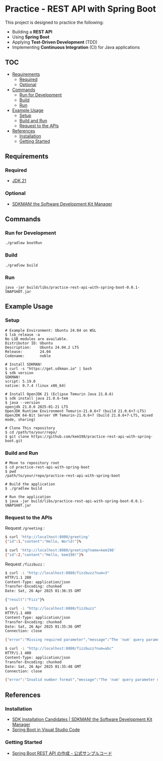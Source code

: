 <!-- omit in toc -->
# Practice - REST API with Spring Boot

This project is designed to practice the following:

- Building a **REST API**
- Using **Spring Boot**
- Applying **Test-Driven Development** (TDD)
- Implementing **Continuous Integration** (CI) for Java applications

<!-- omit in toc -->
## TOC

- [Requirements](#requirements)
    - [Required](#required)
    - [Optional](#optional)
- [Commands](#commands)
    - [Run for Development](#run-for-development)
    - [Build](#build)
    - [Run](#run)
- [Example Usage](#example-usage)
    - [Setup](#setup)
    - [Build and Run](#build-and-run)
    - [Request to the APIs](#request-to-the-apis)
- [References](#references)
    - [Installation](#installation)
    - [Getting Started](#getting-started)

## Requirements

### Required

- [JDK 21](https://openjdk.org/projects/jdk/21/)

### Optional

- [SDKMAN! the Software Development Kit Manager](https://sdkman.io/)

## Commands

### Run for Development

```shell
./gradlew bootRun
```

### Build

```shell
./gradlew build
```

### Run

```shell
java -jar build/libs/practice-rest-api-with-spring-boot-0.0.1-SNAPSHOT.jar
```

## Example Usage

### Setup

```shell
# Example Environment: Ubuntu 24.04 on WSL
$ lsb_release -a
No LSB modules are available.
Distributor ID: Ubuntu
Description:    Ubuntu 24.04.2 LTS
Release:        24.04
Codename:       noble

# Install SDKMAN!
$ curl -s "https://get.sdkman.io" | bash
$ sdk version
SDKMAN!
script: 5.19.0
native: 0.7.4 (linux x86_64)

# Install OpenJDK 21 (Eclipse Temurin Java 21.0.6)
$ sdk install java 21.0.6-tem
$ java --version
openjdk 21.0.6 2025-01-21 LTS
OpenJDK Runtime Environment Temurin-21.0.6+7 (build 21.0.6+7-LTS)
OpenJDK 64-Bit Server VM Temurin-21.0.6+7 (build 21.0.6+7-LTS, mixed mode, sharing)

# Clone This repository
$ cd /path/to/your/repo/
$ git clone https://github.com/kem198/practice-rest-api-with-spring-boot.git
```

### Build and Run

```shell
# Move to repository root
$ cd practice-rest-api-with-spring-boot
$ pwd
/path/to/your/repo/practice-rest-api-with-spring-boot

# Build the application
$ ./gradlew build

# Run the application
$ java -jar build/libs/practice-rest-api-with-spring-boot-0.0.1-SNAPSHOT.jar
```

### Request to the APIs

Request `/greeting` :

```sh
$ curl 'http://localhost:8080/greeting'
{"id":1,"content":"Hello, World!"}%

$ curl 'http://localhost:8080/greeting?name=kem198'
{"id":2,"content":"Hello, kem198!"}%
```

Request `/fizzbuzz` :

```sh
$ curl -i "http://localhost:8080/fizzbuzz?num=3"
HTTP/1.1 200
Content-Type: application/json
Transfer-Encoding: chunked
Date: Sat, 26 Apr 2025 01:36:35 GMT

{"result":"Fizz"}%

$ curl -i "http://localhost:8080/fizzbuzz"
HTTP/1.1 400
Content-Type: application/json
Transfer-Encoding: chunked
Date: Sat, 26 Apr 2025 01:35:36 GMT
Connection: close

{"error":"Missing required parameter","message":"The 'num' query parameter is required."}%

$ curl -i "http://localhost:8080/fizzbuzz?num=abc"
HTTP/1.1 400
Content-Type: application/json
Transfer-Encoding: chunked
Date: Sat, 26 Apr 2025 01:35:48 GMT
Connection: close

{"error":"Invalid number format","message":"The 'num' query parameter must be a valid integer."}%
```

## References

### Installation

- [SDK Installation Candidates \| SDKMAN! the Software Development Kit Manager](https://sdkman.io/sdks/)
- [Spring Boot in Visual Studio Code](https://code.visualstudio.com/docs/java/java-spring-boot)

### Getting Started

- [Spring Boot REST API の作成 - 公式サンプルコード](https://spring.pleiades.io/guides/gs/rest-service)
